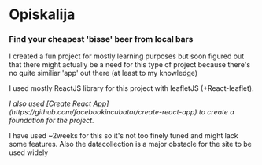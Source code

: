 <h1> Opiskalija </h1>

<h3> Find your cheapest 'bisse' beer from local bars </h3>

<p> I created a fun project for mostly learning purposes but soon figured out that there might actually be a need for this type of project because there's no quite similiar 'app' out there (at least to my knowledge)</p>

<p> I used mostly ReactJS library for this project with leafletJS (+React-leaflet).</p>
<i>I also used [Create React App](https://github.com/facebookincubator/create-react-app) to create a foundation for the project.</i>
<br>
<p> I have used ~2weeks for this so it's not too finely tuned and might lack some features. Also the datacollection is a major obstacle for the site to be used widely</p>

